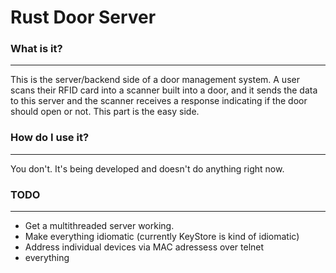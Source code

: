 # Rust Door Server

### What is it?
----
This is the server/backend side of a door management system. A user scans their RFID
card into a scanner built into a door, and it sends the data to this server and the
scanner receives a response indicating if the door should open or not. This part is
the easy side.

### How do I use it?
----
You don't. It's being developed and doesn't do anything right now.

### TODO
----
* Get a multithreaded server working.
* Make everything idiomatic (currently KeyStore is kind of idiomatic)
* Address individual devices via MAC adressess over telnet
* everything